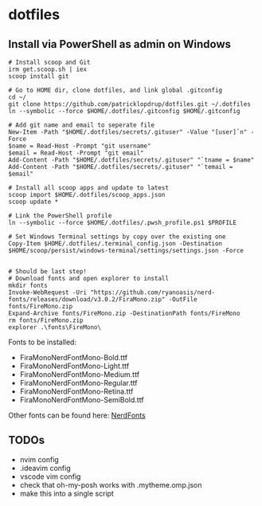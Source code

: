 # dotfiles

## Install via PowerShell as admin on Windows
```
# Install scoop and Git
irm get.scoop.sh | iex
scoop install git

# Go to HOME dir, clone dotfiles, and link global .gitconfig
cd ~/
git clone https://github.com/patricklopdrup/dotfiles.git ~/.dotfiles
ln --symbolic --force $HOME/.dotfiles/.gitconfig $HOME/.gitconfig

# Add git name and email to seperate file
New-Item -Path "$HOME/.dotfiles/secrets/.gituser" -Value "[user]`n" -Force
$name = Read-Host -Prompt "git username"
$email = Read-Host -Prompt "git email"
Add-Content -Path "$HOME/.dotfiles/secrets/.gituser" "`tname = $name"
Add-Content -Path "$HOME/.dotfiles/secrets/.gituser" "`temail = $email"

# Install all scoop apps and update to latest
scoop import $HOME/.dotfiles/scoop_apps.json
scoop update *

# Link the PowerShell profile
ln --symbolic --force $HOME/.dotfiles/.pwsh_profile.ps1 $PROFILE

# Set Windows Terminal settings by copy over the existing one
Copy-Item $HOME/.dotfiles/.terminal_config.json -Destination $HOME/scoop/persist/windows-terminal/settings/settings.json -Force


# Should be last step!
# Download fonts and open explorer to install
mkdir fonts
Invoke-WebRequest -Uri "https://github.com/ryanoasis/nerd-fonts/releases/download/v3.0.2/FiraMono.zip" -OutFile fonts/FireMono.zip
Expand-Archive fonts/FireMono.zip -DestinationPath fonts/FireMono
rm fonts/FireMono.zip
explorer .\fonts\FireMono\
```

Fonts to be installed:
- FiraMonoNerdFontMono-Bold.ttf
- FiraMonoNerdFontMono-Light.ttf
- FiraMonoNerdFontMono-Medium.ttf
- FiraMonoNerdFontMono-Regular.ttf
- FiraMonoNerdFontMono-Retina.ttf
- FiraMonoNerdFontMono-SemiBold.ttf

Other fonts can be found here: [NerdFonts](https://www.nerdfonts.com/font-downloads)

## TODOs
- nvim config
- .ideavim config
- vscode vim config
- check that oh-my-posh works with .mytheme.omp.json
- make this into a single script
